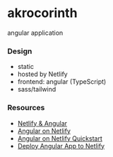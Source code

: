 # akrocorinth
angular application

### Design
* static
* hosted by Netlify
* frontend: angular (TypeScript)
* sass/tailwind

### Resources
* [Netlify & Angular](https://www.netlify.com/blog/2019/09/23/first-steps-using-netlify-and-angular)
* [Angular on Netlify](https://docs.netlify.com/integrations/frameworks/angular)
* [Angular on Netlify Quickstart](https://www.netlify.com/blog/get-started-with-angular-on-netlify-quickly)
* [Deploy Angular App to Netlify](https://medium.com/weekly-webtips/how-to-deploy-angular-app-to-netlify-simple-and-clean-48faba1f314)
